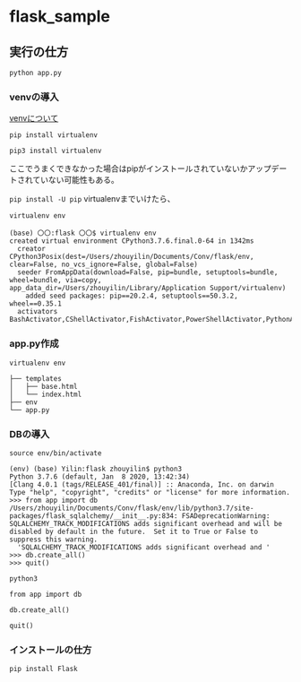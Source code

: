 # flask_sample

## 実行の仕方
`python app.py`

### venvの導入
[venvについて](https://qiita.com/fiftystorm36/items/b2fd47cf32c7694adc2e)

`pip install virtualenv`

`pip3 install virtualenv`

ここでうまくできなかった場合はpipがインストールされていないかアップデートされていない可能性もある。

`pip install -U pip`
virtualenvまでいけたら、

`virtualenv env`

```
(base) 〇〇:flask 〇〇$ virtualenv env
created virtual environment CPython3.7.6.final.0-64 in 1342ms
  creator CPython3Posix(dest=/Users/zhouyilin/Documents/Conv/flask/env, clear=False, no_vcs_ignore=False, global=False)
  seeder FromAppData(download=False, pip=bundle, setuptools=bundle, wheel=bundle, via=copy, app_data_dir=/Users/zhouyilin/Library/Application Support/virtualenv)
    added seed packages: pip==20.2.4, setuptools==50.3.2, wheel==0.35.1
  activators BashActivator,CShellActivator,FishActivator,PowerShellActivator,PythonActivator,XonshActivator
```

### app.py作成

  `virtualenv env`  
  
  ```
  ├── templates
│   ├── base.html
│   └── index.html
├── env
└── app.py
```

### DBの導入
`source env/bin/activate`

```
(env) (base) Yilin:flask zhouyilin$ python3
Python 3.7.6 (default, Jan  8 2020, 13:42:34) 
[Clang 4.0.1 (tags/RELEASE_401/final)] :: Anaconda, Inc. on darwin
Type "help", "copyright", "credits" or "license" for more information.
>>> from app import db
/Users/zhouyilin/Documents/Conv/flask/env/lib/python3.7/site-packages/flask_sqlalchemy/__init__.py:834: FSADeprecationWarning: SQLALCHEMY_TRACK_MODIFICATIONS adds significant overhead and will be disabled by default in the future.  Set it to True or False to suppress this warning.
  'SQLALCHEMY_TRACK_MODIFICATIONS adds significant overhead and '
>>> db.create_all()
>>> quit()
```

`python3`

`from app import db`

`db.create_all()`

`quit()`

### インストールの仕方

`pip install Flask`

